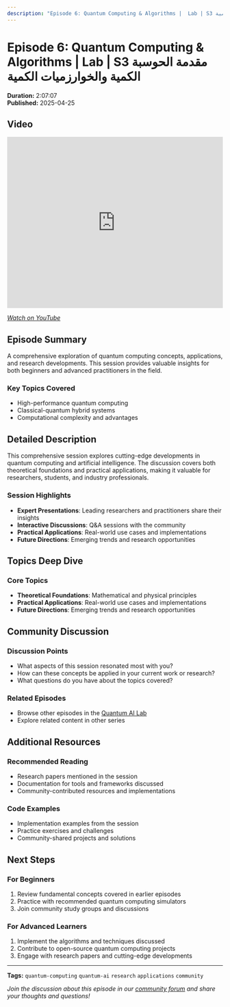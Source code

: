 ```yaml
---
description: "Episode 6: Quantum Computing & Algorithms |  Lab | S3 مقدمة الحوسبة الكمية والخوارزميات الكمية - Comprehensive exploration of quantum computing topics with expert insights and practical applications."
---
```


# Episode 6: Quantum Computing & Algorithms |  Lab | S3 مقدمة الحوسبة الكمية والخوارزميات الكمية

**Duration:** 2:07:07  
**Published:** 2025-04-25

## Video

<iframe width="100%" height="400" src="https://www.youtube.com/embed/nXt0H1X9DAI" title="Quantum Computing & Algorithms | Quantum AI Lab | S3 مقدمة الحوسبة الكمية والخوارزميات الكمية" frameborder="0" allow="accelerometer; autoplay; clipboard-write; encrypted-media; gyroscope; picture-in-picture" allowfullscreen></iframe>

*[Watch on YouTube](https://www.youtube.com/watch?v=nXt0H1X9DAI)*

## Episode Summary

A comprehensive exploration of quantum computing concepts, applications, and research developments. This session provides valuable insights for both beginners and advanced practitioners in the field.

### Key Topics Covered
- High-performance quantum computing
- Classical-quantum hybrid systems
- Computational complexity and advantages

## Detailed Description

This comprehensive session explores cutting-edge developments in quantum computing and artificial intelligence. The discussion covers both theoretical foundations and practical applications, making it valuable for researchers, students, and industry professionals.

### Session Highlights

- **Expert Presentations**: Leading researchers and practitioners share their insights
- **Interactive Discussions**: Q&A sessions with the community
- **Practical Applications**: Real-world use cases and implementations
- **Future Directions**: Emerging trends and research opportunities

## Topics Deep Dive


### Core Topics
- **Theoretical Foundations**: Mathematical and physical principles
- **Practical Applications**: Real-world use cases and implementations
- **Future Directions**: Emerging trends and research opportunities


## Community Discussion

### Discussion Points
- What aspects of this session resonated most with you?
- How can these concepts be applied in your current work or research?
- What questions do you have about the topics covered?

### Related Episodes
- Browse other episodes in the [Quantum AI Lab](index.md)
- Explore related content in other series

## Additional Resources

### Recommended Reading
- Research papers mentioned in the session
- Documentation for tools and frameworks discussed
- Community-contributed resources and implementations

### Code Examples
- Implementation examples from the session
- Practice exercises and challenges
- Community-shared projects and solutions

## Next Steps

### For Beginners
1. Review fundamental concepts covered in earlier episodes
2. Practice with recommended quantum computing simulators
3. Join community study groups and discussions

### For Advanced Learners
1. Implement the algorithms and techniques discussed
2. Contribute to open-source quantum computing projects
3. Engage with research papers and cutting-edge developments

---

**Tags:** `quantum-computing` `quantum-ai` `research` `applications` `community`

*Join the discussion about this episode in our [community forum](https://github.com/yourusername/quantum-ai/discussions) and share your thoughts and questions!*
